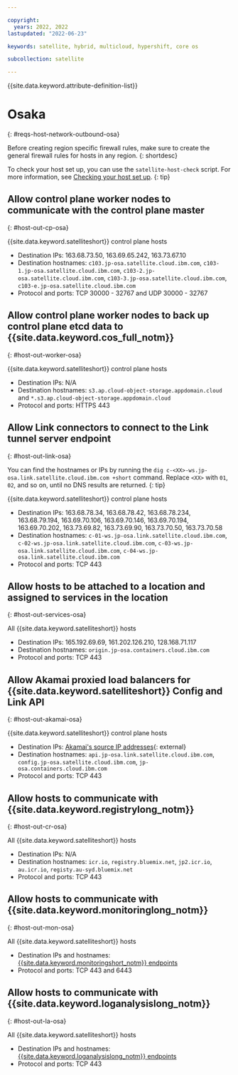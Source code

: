 ```yaml
---

copyright:
  years: 2022, 2022
lastupdated: "2022-06-23"

keywords: satellite, hybrid, multicloud, hypershift, core os

subcollection: satellite

---
```


{{site.data.keyword.attribute-definition-list}}

# Osaka
{: #reqs-host-network-outbound-osa}

Before creating region specific firewall rules, make sure to create the general firewall rules for hosts in any region.
{: shortdesc}


To check your host set up, you can use the `satellite-host-check` script. For more information, see [Checking your host set up](/docs/satellite?topic=satellite-host-network-check).
{: tip}


## Allow control plane worker nodes to communicate with the control plane master
{: #host-out-cp-osa}

{{site.data.keyword.satelliteshort}} control plane hosts
* Destination IPs:  163.68.73.50, 163.69.65.242, 163.73.67.10  
* Destination hostnames: `c103.jp-osa.satellite.cloud.ibm.com`, `c103-1.jp-osa.satellite.cloud.ibm.com`, `c103-2.jp-osa.satellite.cloud.ibm.com`, `c103-3.jp-osa.satellite.cloud.ibm.com`, `c103-e.jp-osa.satellite.cloud.ibm.com`  
* Protocol and ports: TCP 30000 - 32767 and UDP 30000 - 32767

## Allow control plane worker nodes to back up control plane etcd data to {{site.data.keyword.cos_full_notm}}
{: #host-out-worker-osa}

{{site.data.keyword.satelliteshort}} control plane hosts
* Destination IPs: N/A
* Destination hostnames: `s3.ap.cloud-object-storage.appdomain.cloud` and `*.s3.ap.cloud-object-storage.appdomain.cloud`
* Protocol and ports: HTTPS 443

## Allow Link connectors to connect to the Link tunnel server endpoint
{: #host-out-link-osa}

You can find the hostnames or IPs by running the `dig c-<XX>-ws.jp-osa.link.satellite.cloud.ibm.com +short` command. Replace `<XX>` with `01`, `02`, and so on, until no DNS results are returned.
{: tip}

{{site.data.keyword.satelliteshort}} control plane hosts
* Destination IPs: 163.68.78.34, 163.68.78.42, 163.68.78.234, 163.68.79.194, 163.69.70.106, 163.69.70.146, 163.69.70.194, 163.69.70.202, 163.73.69.82, 163.73.69.90, 163.73.70.50, 163.73.70.58
* Destination hostnames: `c-01-ws.jp-osa.link.satellite.cloud.ibm.com`, `c-02-ws.jp-osa.link.satellite.cloud.ibm.com`, `c-03-ws.jp-osa.link.satellite.cloud.ibm.com`, `c-04-ws.jp-osa.link.satellite.cloud.ibm.com`
* Protocol and ports: TCP 443

## Allow hosts to be attached to a location and assigned to services in the location
{: #host-out-services-osa}

All {{site.data.keyword.satelliteshort}} hosts
* Destination IPs: 165.192.69.69, 161.202.126.210, 128.168.71.117
* Destination hostnames: `origin.jp-osa.containers.cloud.ibm.com`
* Protocol and ports: TCP 443

## Allow Akamai proxied load balancers for {{site.data.keyword.satelliteshort}} Config and Link API
{: #host-out-akamai-osa}

{{site.data.keyword.satelliteshort}} control plane hosts
* Destination IPs: [Akamai's source IP addresses](https://github.com/IBM-Cloud/kube-samples/tree/master/akamai/gtm-liveness-test){: external} 
* Destination hostnames: `api.jp-osa.link.satellite.cloud.ibm.com`, `config.jp-osa.satellite.cloud.ibm.com`, `jp-osa.containers.cloud.ibm.com`
* Protocol and ports: TCP 443

## Allow hosts to communicate with {{site.data.keyword.registrylong_notm}}
{: #host-out-cr-osa}

All {{site.data.keyword.satelliteshort}} hosts
* Destination IPs: N/A
* Destination hostnames: `icr.io`, `registry.bluemix.net`, `jp2.icr.io`, `au.icr.io`, `registy.au-syd.bluemix.net`
* Protocol and ports: TCP 443

## Allow hosts to communicate with {{site.data.keyword.monitoringlong_notm}}
{: #host-out-mon-osa}

All {{site.data.keyword.satelliteshort}} hosts
* Destination IPs and hostnames: [{{site.data.keyword.monitoringshort_notm}} endpoints](/docs/monitoring?topic=monitoring-endpoints)
* Protocol and ports: TCP 443 and 6443

## Allow hosts to communicate with {{site.data.keyword.loganalysislong_notm}}
{: #host-out-la-osa}

All {{site.data.keyword.satelliteshort}} hosts
* Destination IPs and hostnames: [{{site.data.keyword.loganalysislong_notm}} endpoints](/docs/log-analysis?topic=log-analysis-endpoints#endpoints_api_public)
* Protocol and ports: TCP 443


